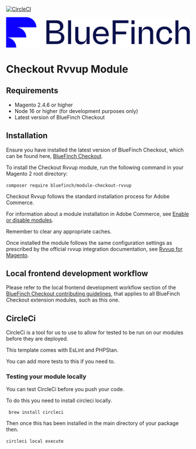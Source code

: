 [![CircleCI](https://dl.circleci.com/status-badge/img/gh/bluefinchcommerce/module-checkout-rvvup/tree/main.svg?style=svg&circle-token=CCIPRJ_N1JCqhHWWgbpN2D3HLFU5X_777eea46813bc2d747d939a06c3250a3c8adcdc9)](https://dl.circleci.com/status-badge/redirect/gh/bluefinchcommerce/module-checkout-rvvup/tree/main)

![Checkout Powered by BlueFinch](./assets/logo.svg)

# Checkout Rvvup Module

## Requirements

- Magento 2.4.6 or higher
- Node 16 or higher (for development purposes only)
- Latest version of BlueFinch Checkout

## Installation

Ensure you have installed the latest version of BlueFinch Checkout, which can be found here, [BlueFinch Checkout](https://github.com/bluefinchcommerce/module-checkout).

To install the Checkout Rvvup module, run the following command in your Magento 2 root directory:

``` composer require bluefinch/module-checkout-rvvup ```

Checkout Rvvup follows the standard installation process for Adobe Commerce.

For information about a module installation in Adobe Commerce, see [Enable or disable modules](https://experienceleague.adobe.com/en/docs/commerce-operations/installation-guide/tutorials/manage-modules).

Remember to clear any appropriate caches.

Once installed the module follows the same configuration settings as prescribed by the official rvvup integration documentation, see [Rvvup for Magento](https://help.rvvup.com/hc/en-gb/articles/13742786115217-Rvvup-for-Magento-Installation-Guide).

## Local frontend development workflow

Please refer to the local frontend development workflow section of the [BlueFinch Checkout contributing guidelines](https://github.com/BlueFinchCommerce/module-checkout/blob/main/.github/CONTRIBUTING.md), that applies to all BlueFinch Checkout extension modules, such as this one.

## CircleCi

CircleCi is a tool for us to use to allow for tested to be run on our modules before they are deployed.

This template comes with EsLint and PHPStan.

You can add more tests to this if you need to.


### Testing your module locally

You can test CircleCi before you push your code.

To do this you need to install circleci locally.

``` brew install circleci```

Then once this has been installed in the main directory of your package then.

```circleci local execute```